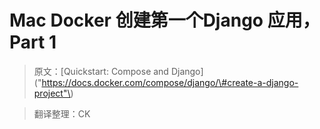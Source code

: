 # Mac Docker 创建第一个Django 应用，Part 1

> 原文：\[Quickstart: Compose and Django\]\("https://docs.docker.com/compose/django/\#create-a-django-project"\)



> 翻译整理：CK



